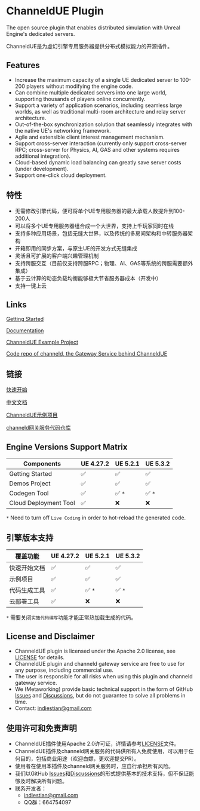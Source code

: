 # ChanneldUE Plugin

The open source plugin that enables distributed simulation with Unreal Engine's dedicated servers. 

ChanneldUE是为虚幻引擎专用服务器提供分布式模拟能力的开源插件。

## Features
- Increase the maximum capacity of a single UE dedicated server to 100-200 players without modifying the engine code.
- Can combine multiple dedicated servers into one large world, supporting thousands of players online concurrently.
- Support a variety of application scenarios, including seamless large worlds, as well as traditional multi-room architecture and relay server architecture.
- Out-of-the-box synchronization solution that seamlessly integrates with the native UE's networking framework.
- Agile and extensible client interest management mechanism.
- Support cross-server interaction (currently only support cross-server RPC; cross-server for Physics, AI, GAS and other systems requires additional integration).
- Cloud-based dynamic load balancing can greatly save server costs (under development).
- Support one-click cloud deployment.

## 特性
- 无需修改引擎代码，便可将单个UE专用服务器的最大承载人数提升到100-200人
- 可以将多个UE专用服务器组合成一个大世界，支持上千玩家同时在线
- 支持多种应用场景，包括无缝大世界，以及传统的多房间架构和中转服务器架构
- 开箱即用的同步方案，与原生UE的开发方式无缝集成
- 灵活且可扩展的客户端兴趣管理机制
- 支持跨服交互（目前仅支持跨服RPC；物理、AI、GAS等系统的跨服需要额外集成）
- 基于云计算的动态负载均衡能够极大节省服务器成本（开发中）
- 支持一键上云

## Links
[Getting Started](https://metaworking.github.io/channeld-ue-plugin/#/installation)

[Documentation](https://metaworking.github.io/channeld-ue-plugin/)

[ChanneldUE Example Project](https://github.com/metaworking/channeld-ue-demos)

[Code repo of channeld, the Gateway Service behind ChanneldUE](https://github.com/metaworking/channeld)

## 链接
[快速开始](https://metaworking.github.io/channeld-ue-plugin/#/zh/installation)

[中文文档](https://metaworking.github.io/channeld-ue-plugin/#/zh/)

[ChanneldUE示例项目](https://github.com/metaworking/channeld-ue-demos)

[channeld网关服务代码仓库](https://github.com/metaworking/channeld)

## Engine Versions Support Matrix
| Components | UE 4.27.2 | UE 5.2.1 | UE 5.3.2 |
| ------ | ------ | ------ |------ |
| Getting Started | :white_check_mark: | :white_check_mark: | :white_check_mark: |
| Demos Project | :white_check_mark: | :white_check_mark: | :white_check_mark: |
| Codegen Tool | :white_check_mark: | :white_check_mark: `*` | :white_check_mark: `*` |
| Cloud Deployment Tool | :white_check_mark: | :x: | :x:

`*` Need to turn off `Live Coding` in order to hot-reload the generated code.
## 引擎版本支持
| 覆盖功能 | UE 4.27.2 | UE 5.2.1 | UE 5.3.2 |
| ------ | ------ | ------ |------ |
| 快速开始文档 | :white_check_mark: | :white_check_mark: | :white_check_mark: |
| 示例项目 | :white_check_mark: | :white_check_mark: | :white_check_mark: |
| 代码生成工具 | :white_check_mark: | :white_check_mark: `*` | :white_check_mark: `*` |
| 云部署工具 | :white_check_mark: | :x: | :x:

`*` 需要关闭`实施代码编写`功能才能正常热加载生成的代码。

## License and Disclaimer
- ChanneldUE plugin is licensed under the Apache 2.0 license, see [LICENSE](LICENSE) for details.
- ChanneldUE plugin and channeld gateway service are free to use for any purpose, including commercial use.
- The user is responsible for all risks when using this plugin and channeld gateway service.
- We (Metaworking) provide basic technical support in the form of GitHub [Issues](/../../issues) and [Discussions](/../../discussions), but do not guarantee to solve all problems in time.
- Contact: [indiestian@gmail.com](mailto:indiestian@gmail.com)

## 使用许可和免责声明
- ChanneldUE插件使用Apache 2.0许可证，详情请参考[LICENSE](LICENSE)文件。
- ChanneldUE插件及channeld网关服务的代码供所有人免费使用，可以用于任何目的，包括商业用途（欢迎白嫖，更欢迎提交PR）。
- 使用者在使用本插件及channeld网关服务时，应自行承担所有风险。
- 我们以GitHub [Issues](/../../issues)和[Discussions](/../../discussions)的形式提供基本的技术支持，但不保证能够及时解决所有问题。
- 联系开发者：
  - [indiestian@gmail.com](mailto:indiestian@gmail.com)
  - QQ群：664754097
